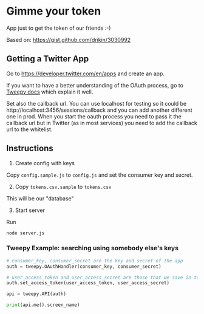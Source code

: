 # Gimme your token

App just to get the token of our friends :-)

Based on: https://gist.github.com/drikin/3030992


## Getting a Twitter App

Go to https://developer.twitter.com/en/apps and create an app.

If you want to have a better understanding of the OAuth process, go to [Tweepy docs](http://docs.tweepy.org/en/latest/auth_tutorial.html) which explain it well.

Set also the callback url. You can use localhost for testing so it could be http://localhost:3456/sessions/callback and you can add another different one in prod. When you start the oauth process you need to pass it the callback url but in Twitter (as in most services) you need to add the callback url to the whitelist.

## Instructions

1. Create config with keys

Copy `config.sample.js` to `config.js` and set the consumer key and secret.

2. Copy `tokens.csv.sample` to `tokens.csv`

This will be our "database"

3. Start server

Run

```
node server.js
```

### Tweepy Example: searching using somebody else's keys

```python
# consumer_key, consumer_secret are the key and secret of the app
auth = tweepy.OAuthHandler(consumer_key, consumer_secret)

# user_access_token and user_access_secret are those that we save in tokens.csv
auth.set_access_token(user_access_token, user_access_secret)

api = tweepy.API(auth)

print(api.me().screen_name)
```

